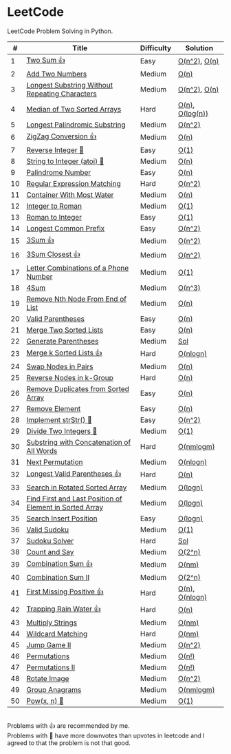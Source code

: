 # LeetCode

LeetCode Problem Solving in Python.

| # | Title | Difficulty | Solution |
|---| ----- | ---------- | -------- |
|1|[Two Sum 👍](https://leetcode.com/problems/two-sum/) | Easy | [O(n^2)](problems/1-two-sum/solution-quadratic.py), [O(n)](problems/1-two-sum/solution-linear.py) |
|2|[Add Two Numbers](https://leetcode.com/problems/add-two-numbers/) | Medium | [O(n)](problems/2-add-two-numbers/solution-linear.py) |
|3|[Longest Substring Without Repeating Characters](https://leetcode.com/problems/longest-substring-without-repeating-characters/) | Medium | [O(n^2)](problems/3-longest-substring-without-repeating-characters/solution-quadratic.py), [O(n)](problems/3-longest-substring-without-repeating-characters/solution-linear.py) |
|4|[Median of Two Sorted Arrays](https://leetcode.com/problems/median-of-two-sorted-arrays/) | Hard | [O(n)](problems/4-median_of-two-sorted-arrays/solution-linear.py), [O(log(n))](problems/4-median_of-two-sorted-arrays/solution-logarithmic.py) |
|5|[Longest Palindromic Substring](https://leetcode.com/problems/longest-palindromic-substring/) | Medium | [O(n^2)](problems/5-longest-palindromic-substring/solution-quadratic.py) |
|6|[ZigZag Conversion 👍](https://leetcode.com/problems/zigzag-conversion/)| Medium | [O(n)](problems/6-zigzag-conversion/solution-linear.py) |
|7|[Reverse Integer 🤦](https://leetcode.com/problems/reverse-integer/)| Easy | [O(1)](problems/7-reverse-integer/solution-constant.py) |
|8|[String to Integer (atoi) 🤦](https://leetcode.com/problems/string-to-integer-atoi/)| Medium | [O(n)](problems/8-string-to-integer-atoi/solution-linear.py) |
|9|[Palindrome Number](https://leetcode.com/problems/palindrome-number/)| Easy | [O(n)](problems/9-palindrome-number/solution-linear.py) |
|10|[Regular Expression Matching](https://leetcode.com/problems/regular-expression-matching/)| Hard | [O(n^2)](problems/10-regular-expression-matching/solution-quadratic.py) |
|11|[Container With Most Water](https://leetcode.com/problems/container-with-most-water/)| Medium | [O(n)](problems/11-container-with-most-water/solution-linear.py) |
|12|[Integer to Roman](https://leetcode.com/problems/integer-to-roman/)| Medium | [O(1)](problems/12-integer-to-roman/solution-constant.py) |
|13|[Roman to Integer](https://leetcode.com/problems/roman-to-integer/)| Easy | [O(1)](problems/13-roman-to-integer/solution-constant.py) |
|14|[Longest Common Prefix](https://leetcode.com/problems/longest-common-prefix/)| Easy | [O(n^2)](problems/14-longest-common-prefix/solution-quadratic.py) |
|15|[3Sum 👍](https://leetcode.com/problems/3sum/)| Medium | [O(n^2)](problems/15-3sum/solution-quadratic.py) |
|16|[3Sum Closest 👍](https://leetcode.com/problems/3sum-closest/)| Medium | [O(n^2)](problems/16-3sum-closest/solution-quadratic.py) |
|17|[Letter Combinations of a Phone Number](https://leetcode.com/problems/letter-combinations-of-a-phone-number/)| Medium | [O(1)](problems/17-letter-combinations-of-a-phone-number/solution-constant.py) |
|18|[4Sum](https://leetcode.com/problems/4sum/)| Medium | [O(n^3)](problems/18-4sum/solution-cubic.py) |
|19|[Remove Nth Node From End of List](https://leetcode.com/problems/remove-nth-node-from-end-of-list/)| Medium | [O(n)](problems/19-remove-nth-node-from-end-of-list/solution-linear.py) |
|20|[Valid Parentheses](https://leetcode.com/problems/valid-parentheses/)| Easy | [O(n)](problems/20-valid-parentheses/solution-linear.py) |
|21|[Merge Two Sorted Lists](https://leetcode.com/problems/merge-two-sorted-lists/)| Easy | [O(n)](problems/21-merge-two-sorted-lists/solution-linear.py) |
|22|[Generate Parentheses](https://leetcode.com/problems/generate-parentheses/)| Medium | [Sol](problems/22-generate-parentheses/solution.py) |
|23|[Merge k Sorted Lists 👍](https://leetcode.com/problems/merge-k-sorted-lists/)| Hard | [O(nlogn)](problems/23-merge-k-sorted-lists/solution-nlogn.py) |
|24|[Swap Nodes in Pairs](https://leetcode.com/problems/swap-nodes-in-pairs/)| Medium | [O(n)](problems/24-swap-nodes-in-pairs/solution-linear.py) |
|25|[Reverse Nodes in k-Group](https://leetcode.com/problems/reverse-nodes-in-k-group/)| Hard | [O(n)](problems/25-reverse-nodes-in-k-group/solution-linear.py) |
|26|[Remove Duplicates from Sorted Array](https://leetcode.com/problems/remove-duplicates-from-sorted-array/)| Easy | [O(n)](problems/26-remove-duplicates-from-sorted-array/solution-linear.py) |
|27|[Remove Element](https://leetcode.com/problems/remove-element/)| Easy | [O(n)](problems/27-remove-element/solution-linear.py) |
|28|[Implement strStr() 🤦](https://leetcode.com/problems/implement-strstr/)| Easy | [O(n^2)](problems/28-implement-strstr/solution-quadratic.py) |
|29|[Divide Two Integers 🤦](https://leetcode.com/problems/divide-two-integers/)| Medium | [O(1)](problems/29-divide-two-integers/solution-constant.py) |
|30|[Substring with Concatenation of All Words](https://leetcode.com/problems/substring-with-concatenation-of-all-words/)| Hard | [O(nmlogm)](problems/30-substring-with-concatenation-of-all-words/solution-nmlogm.py) |
|31|[Next Permutation](https://leetcode.com/problems/next-permutation/)| Medium | [O(nlogn)](problems/31-next-permutation/solution-nlogn.py) |
|32|[Longest Valid Parentheses 👍](https://leetcode.com/problems/longest-valid-parentheses/)| Hard | [O(n)](problems/32-longest-valid-parentheses/solution-linear.py) |
|33|[Search in Rotated Sorted Array](https://leetcode.com/problems/search-in-rotated-sorted-array/)| Medium | [O(logn)](problems/33-search-in-rotated-sorted-array/solution-logarithmic.py) |
|34|[Find First and Last Position of Element in Sorted Array](https://leetcode.com/problems/find-first-and-last-position-of-element-in-sorted-array/)| Medium | [O(logn)](problems/34-find-first-and-last-position-of-element-in-sorted-array/solution-logarithmic.py) |
|35|[Search Insert Position](https://leetcode.com/problems/search-insert-position/)| Easy | [O(logn)](problems/35-search-insert-position/solution-logarithmic.py) |
|36|[Valid Sudoku](https://leetcode.com/problems/valid-sudoku/)| Medium | [O(1)](problems/36-valid-sudoku/solution-constant.py) |
|37|[Sudoku Solver](https://leetcode.com/problems/sudoku-solver/)| Hard | [Sol](problems/37-sudoku-solver/solution.py) |
|38|[Count and Say](https://leetcode.com/problems/count-and-say/)| Medium | [O(2^n)](problems/38-count-and-say/solution-exponential.py) |
|39|[Combination Sum 👍](https://leetcode.com/problems/combination-sum/)| Medium | [O(nm)](problems/39-combination-sum/solution-nm.py) |
|40|[Combination Sum II](https://leetcode.com/problems/combination-sum-ii/)| Medium | [O(2^n)](problems/40-combination-sum-ii/solution-exponential.py) |
|41|[First Missing Positive 👍](https://leetcode.com/problems/first-missing-positive/)| Hard | [O(n)](problems/41-first-missing-positive/solution-linear.py), [O(nlogn)](problems/41-first-missing-positive/solution-nlogn.py) |
|42|[Trapping Rain Water 👍](https://leetcode.com/problems/trapping-rain-water/)| Hard | [O(n)](problems/42-trapping-rain-water/solution-linear.py) |
|43|[Multiply Strings](https://leetcode.com/problems/multiply-strings/)| Medium | [O(nm)](problems/43-multiply-strings/solution-nm.py) |
|44|[Wildcard Matching](https://leetcode.com/problems/wildcard-matching/)| Hard | [O(nm)](problems/44-wildcard-matching/solution-nm.py) |
|45|[Jump Game II](https://leetcode.com/problems/jump-game-ii/)| Medium | [O(n^2)](problems/45-jump-game-ii/solution-quadratic.py) |
|46|[Permutations](https://leetcode.com/problems/permutations/)| Medium | [O(n!)](problems/46-permutations/solution-factorial.py) |
|47|[Permutations II](https://leetcode.com/problems/permutations-ii/)| Medium | [O(n!)](problems/47-permutations-ii/solution-factorial.py) |
|48|[Rotate Image](https://leetcode.com/problems/rotate-image/)| Medium | [O(n^2)](problems/48-rotate-image/solution-quadratic.py) |
|49|[Group Anagrams](https://leetcode.com/problems/group-anagrams/)| Medium | [O(nmlogm)](problems/49-group-anagrams/solution-nmlogm.py) |
|50|[Pow(x, n) 🤦](https://leetcode.com/problems/powx-n/)| Medium | [O(1)](problems/50-powx-n/solution-constant.py) |


<br>
Problems with 👍 are recommended by me.<br>
Problems with 🤦 have more downvotes than upvotes in leetcode and I agreed to that the problem is not that good.

